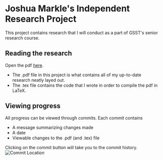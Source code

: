 # Joshua Markle's Independent Research Project
This project contains research that I will conduct as a part of GSST's senior research course.

## Reading the research
Open the pdf <a href="https://joshuamarkle.github.io/research-project/research.pdf" target="_blank">here</a>.
- The .pdf file in this project is what contains all of my up-to-date research neatly layed out.
- The .tex file contains the code that I wrote in order to compile the pdf in LaTeX.

## Viewing progress
All progress can be viewed through commits. Each commit contains 
- A message summarizing changes made
- A date
- Viewable changes to the .pdf (and .tex) file

Clicking on the commit button will take you to the commit history.
![Commit Location](https://docs.github.com/assets/cb-48474/images/help/commits/commits-page.png)
